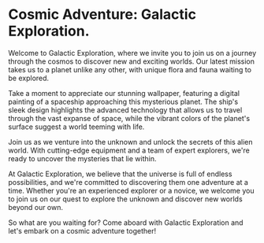 <!--font:Montserrat-->

# Cosmic Adventure: Galactic Exploration.

Welcome to Galactic Exploration, where we invite you to join us on a journey through the cosmos to discover new and exciting worlds. Our latest mission takes us to a planet unlike any other, with unique flora and fauna waiting to be explored.

Take a moment to appreciate our stunning wallpaper, featuring a digital painting of a spaceship approaching this mysterious planet. The ship's sleek design highlights the advanced technology that allows us to travel through the vast expanse of space, while the vibrant colors of the planet's surface suggest a world teeming with life.

Join us as we venture into the unknown and unlock the secrets of this alien world. With cutting-edge equipment and a team of expert explorers, we're ready to uncover the mysteries that lie within.

At Galactic Exploration, we believe that the universe is full of endless possibilities, and we're committed to discovering them one adventure at a time. Whether you're an experienced explorer or a novice, we welcome you to join us on our quest to explore the unknown and discover new worlds beyond our own.

So what are you waiting for? Come aboard with Galactic Exploration and let's embark on a cosmic adventure together!

<!--

Write me markdown content of website with wallpaper:

"A digital painting of a spaceship approaching an alien planet, with unusual flora and fauna visible on the surface."

The header of the page should not be copy of the text but rather a real content of the website which is using this wallpaper.


---


# Galactic Exploration: Discovering Alien Worlds

Welcome to Galactic Exploration, where we take you on a journey through the vast expanse of space to discover new and exciting alien worlds. Our latest adventure takes us to a planet unlike any other, with strange and fascinating flora and fauna waiting to be explored.

As you gaze upon our stunning wallpaper, you'll see a digital painting of a spaceship approaching this mysterious planet. The ship's sleek design hints at the advanced technology that allows us to travel through the cosmos, while the vibrant colors of the planet's surface suggest a world teeming with life.

Join us on our mission to explore this alien world and unlock its secrets. With cutting-edge technology and a team of expert explorers, we're ready to venture into the unknown and uncover the wonders that lie within.

Are you ready to embark on a journey of discovery? Come join us at Galactic Exploration and let's explore the universe together!


---


Heading is too long, rewrite whole content.


---


# Explore Alien Worlds with Galactic Exploration

Welcome to Galactic Exploration, your gateway to discovering the mysteries of the universe. Our latest adventure takes us to a planet unlike any other, with strange and fascinating flora and fauna waiting to be explored.

As you gaze upon our stunning wallpaper, you'll see a digital painting of a spaceship approaching this mysterious planet. The ship's sleek design hints at the advanced technology that allows us to travel through the cosmos, while the vibrant colors of the planet's surface suggest a world teeming with life.

Join us on our mission to explore this alien world and unlock its secrets. With cutting-edge technology and a team of expert explorers, we're ready to venture into the unknown and uncover the wonders that lie within.

At Galactic Exploration, we believe that the universe is full of endless possibilities, and we're dedicated to unlocking them one discovery at a time. Whether you're an experienced explorer or just starting out, we invite you to join us on our journey to explore the unknown and discover new worlds beyond our own.

So what are you waiting for? Come join us at Galactic Exploration and let's embark on an adventure of a lifetime!


---


Heading is too long, rewrite whole content.


---


# Discover New Worlds with Galactic Exploration

Welcome to Galactic Exploration, your ticket to discovering the wonders of the universe. Our latest mission takes us to a planet like no other, filled with strange and captivating flora and fauna waiting to be explored.

Take a moment to admire our stunning wallpaper, featuring a digital painting of a spaceship approaching this mysterious planet. The ship's sleek design showcases the advanced technology that allows us to journey through the vast expanse of space, while the vibrant colors of the planet's surface hint at the rich diversity of life that awaits us.

Join us on our quest to unlock the secrets of this alien world. With state-of-the-art equipment and a team of expert explorers, we're prepared to venture into uncharted territory and discover the wonders that lie within.

At Galactic Exploration, we believe that the universe is full of endless possibilities, and we're committed to unlocking them one discovery at a time. Whether you're an experienced explorer or new to the field, we invite you to join us on our journey to explore the unknown and uncover new worlds beyond our own.

So why wait? Come aboard with Galactic Exploration and let's embark on an adventure of a lifetime!


---


Heading is too long, rewrite whole content.


---


# Embark on a Cosmic Adventure with Galactic Exploration

Welcome to Galactic Exploration, where we invite you to join us on a journey through the cosmos to discover new and exciting worlds. Our latest mission takes us to a planet unlike any other, with unique flora and fauna waiting to be explored.

Take a moment to appreciate our stunning wallpaper, featuring a digital painting of a spaceship approaching this mysterious planet. The ship's sleek design highlights the advanced technology that allows us to travel through the vast expanse of space, while the vibrant colors of the planet's surface suggest a world teeming with life.

Join us as we venture into the unknown and unlock the secrets of this alien world. With cutting-edge equipment and a team of expert explorers, we're ready to uncover the mysteries that lie within.

At Galactic Exploration, we believe that the universe is full of endless possibilities, and we're committed to discovering them one adventure at a time. Whether you're an experienced explorer or a novice, we welcome you to join us on our quest to explore the unknown and discover new worlds beyond our own.

So what are you waiting for? Come aboard with Galactic Exploration and let's embark on a cosmic adventure together!


---


Write me a Google font which is best fitting for the website.

Pick from the list:
- Poppins
- Open Sans
- Alegreya
- Exo 2
- IBM Plex Sans
- Lato
- Great Vibes
- Futura
- Roboto
- Orbitron
- Montserrat
- Lobster
- Barlow Condensed
- Raleway
- Playfair Display
- Dancing Script
- Inter


Write just the font name nothing else.


---


Montserrat

-->
